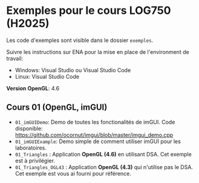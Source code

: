 # Exemples pour le cours LOG750 (H2025)

Les code d'exemples sont visible dans le dossier `exemples`.

Suivre les instructions sur ENA pour la mise en place de l'environment de travail:
- Windows: Visual Studio ou Visual Studio Code
- Linux: Visual Studio Code

**Version OpenGL**: 4.6

## Cours 01 (OpenGL, imGUI)

- `01_imGUIDemo`: Demo de toutes les fonctionalités de imGUI. Code disponible: https://github.com/ocornut/imgui/blob/master/imgui_demo.cpp 
- `01_imGUIExample`: Demo simple de comment utiliser imGUI pour les laboratoires.
- `01_Triangles` : Application **OpenGL (4.6)** en utilisant DSA. Cet exemple est à privilégier. 
- `01_Triangles_OGL43` : Application **OpenGL (4.3)** qui n'utilise pas le DSA. Cet exemple est vous ai fourni pour référence. 